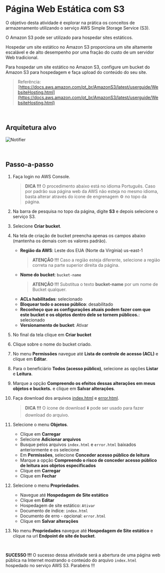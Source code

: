 # Página Web Estática com S3

O objetivo desta atividade é explorar na prática os conceitos de armazenamento utilizando o serviço AWS Simple Storage Service (S3). 

O Amazon S3 pode ser utilizado para hospedar sites estáticos.

Hospedar um site estático no Amazon S3 proporciona um site altamente escalável e de alto desempenho por uma fração do custo de um servidor Web tradicional.

Para hospedar um site estático no Amazon S3, configure um bucket do Amazon S3 para hospedagem e faça upload do conteúdo do seu site.

> Referência: [https://docs.aws.amazon.com/pt_br/AmazonS3/latest/userguide/WebsiteHosting.html](https://docs.aws.amazon.com/pt_br/AmazonS3/latest/userguide/WebsiteHosting.html)

<br>

## Arquitetura alvo

![Notifier](images/target_architecture.png)

<br>

## Passo-a-passo

1. Faça login no AWS Console.

   > **DICA !!!** O procedimento abaixo está no idioma Português. Caso por padrão sua página web da AWS não esteja no mesmo idioma, basta alterar através do ícone de engrenagem ⚙️ no topo da página.

2. Na barra de pesquisa no topo da página, digite **S3** e depois selecione o serviço S3.

3. Selecione **Criar bucket**.

4. Na tela de criação de bucket preencha apenas os campos abaixo (mantenha os demais com os valores padrão).

   - **Região da AWS**: Leste dos EUA (Norte da Virgínia) us-east-1
      > **ATENÇÃO !!!** Caso a região esteja diferente, selecione a região correta na parte superior direita da página. 
   - **Nome do bucket**: `bucket-name`
      > **ATENÇÃO !!!** Substitua o texto **bucket-name** por um nome de Bucket qualquer. 
   - **ACLs habilitadas**: selecionado
   - **Bloquear todo o acesso público**: desabilitado
   - **Reconheço que as configurações atuais podem fazer com que este bucket e os objetos dentro dele se tornem públicos.**: selecionado
   - **Versionamento de bucket**: Ativar

5. No final da tela clique em  **Criar bucket**

6. Clique sobre o nome do bucket criado.

7. No menu **Permissões** navegue até **Lista de controle de acesso (ACL)** e clique em **Editar**.

8. Para o beneficiário **Todos (acesso público)**, selecione as opções **Listar** e **Leitura**.

9. Marque a opção **Compreendo os efeitos dessas alterações em meus objetos e buckets.** e clique em **Salvar alterações**. 

10. Faça download dos arquivos [index.html](https://github.com/kledsonhugo/aws-s3/blob/main/app/index.html) e [error.html](https://github.com/kledsonhugo/aws-s3/blob/main/app/error.html).
    > **DICA !!!** O ícone de download ⬇️ pode ser usado para fazer download do arquivo.
 
11. Selecione o menu **Objetos**.

    - Clique em **Carregar**
    - Selecione **Adicionar arquivos**
    - Busque pelos arquivos `index.html` e `error.html` baixados anteriormente e os selecione
    - Em **Permissões**, selecione **Conceder acesso público de leitura**
    - Marque a opção **Compreendo o risco de conceder acesso público de leitura aos objetos especificados**
    - Clique em **Carregar**
    - Clique em **Fechar**

12. Selecione o menu **Propriedades**.

    - Navegue até **Hospedagem de Site estático**
    - Clique em **Editar**
    - Hospedagem de site estático: `Ativar`
    - Documento de índice: `index.html`
    - Documento de erro - opcional: `error.html`
    - Clique em **Salvar alterações**

14. No menu **Propriedades** navegue até **Hospedagem de Site estático** e clique na url **Endpoint de site de bucket**.

<br>

**SUCESSO !!!** O sucesso dessa atividade será a abertura de uma página web pública na Internet mostrando o conteúdo do arquivo `index.html` hospedado no serviço AWS S3. Parabéns !!!
